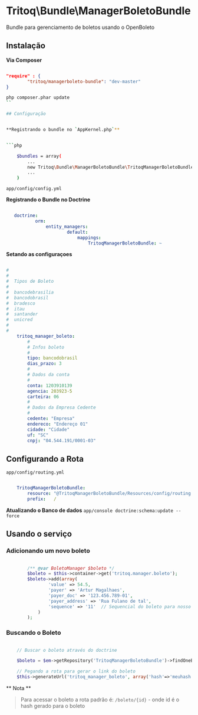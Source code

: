Tritoq\Bundle\ManagerBoletoBundle
==================================

Bundle para gerenciamento de boletos usando o OpenBoleto

## Instalação


**Via Composer**

```json

"require" : {
        "tritoq/managerboleto-bundle": "dev-master"
}

```

```bash
php composer.phar update
``

## Configuração


**Registrando o bundle no `AppKernel.php`**


```php

    $bundles = array(
        ...
        new Tritoq\Bundle\ManagerBoletoBundle\TritoqManagerBoletoBundle(),
        ...
    )

```
`app/config/config.yml`

**Registrando o Bundle no Doctrine**

 ```yaml

    doctrine:
            orm:
                entity_managers:
                        default:
                            mappings:
                                TritoqManagerBoletoBundle: ~

 ```

**Setando as configuraçoes**

```yaml

#
#
#  Tipos de Boleto
#
#  bancodebrasilia
#  bancodobrasil
#  bradesco
#  itau
#  santander
#  unicred
#
#
    tritoq_manager_boleto:
        #
        # Infos boleto
        #
        tipo: bancodobrasil
        dias_prazo: 3
        #
        # Dados da conta
        #
        conta: 1203910139
        agencia: 203923-5
        carteira: 06
        #
        # Dados da Empresa Cedente
        #
        cedente: "Empresa"
        endereco: "Endereço 01"
        cidade: "Cidade"
        uf: "SC"
        cnpj: "04.544.191/0001-03"
```

## Configurando a Rota

`app/config/routing.yml`

```yaml

    TritoqManagerBoletoBundle:
        resource: "@TritoqManagerBoletoBundle/Resources/config/routing.yml"
        prefix:   /

```

**Atualizando o Banco de dados**
`app/console doctrine:schema:update --force`

## Usando o serviço


### Adicionando um novo boleto

```php

        /** @var BoletoManager $boleto */
        $boleto = $this->container->get('tritoq.manager.boleto');
        $boleto->add(array(
                'value' => 54.5,
                'payer' => 'Artur Magalhaes',
                'payer_doc' => '123.456.789-01',
                'payer_address' => 'Rua Fulano de tal',
                'sequence' => '11'  // Sequencial do boleto para nosso numero
            )
        );
```


### Buscando o Boleto

```php

    // Buscar o boleto através do doctrine

    $boleto = $em->getRepository('TritoqManagerBoletoBundle')->findOneById(1);

    // Pegando a rota para gerar o link do boleto
    $this->generateUrl('tritoq_manager_boleto', array('hash'=>'meuhash'));


```

** Nota **
> Para acessar o boleto a rota padrão é: `/boleto/{id}` - onde id é o hash gerado para o boleto
